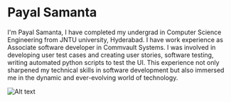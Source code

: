 # Payal Samanta

I'm Payal Samanta, I have completed my undergrad in Computer Science Engineering from JNTU university, Hyderabad. I have work experience as Associate software developer in Commvault Systems. I was involved in developing user test cases and creating user stories, software testing, writing automated python scripts to test the UI. This experience not only sharpened my technical skills in software development but also immersed me in the dynamic and ever-evolving world of technology.

![Alt text](payal_samanta-image.jpeg)

